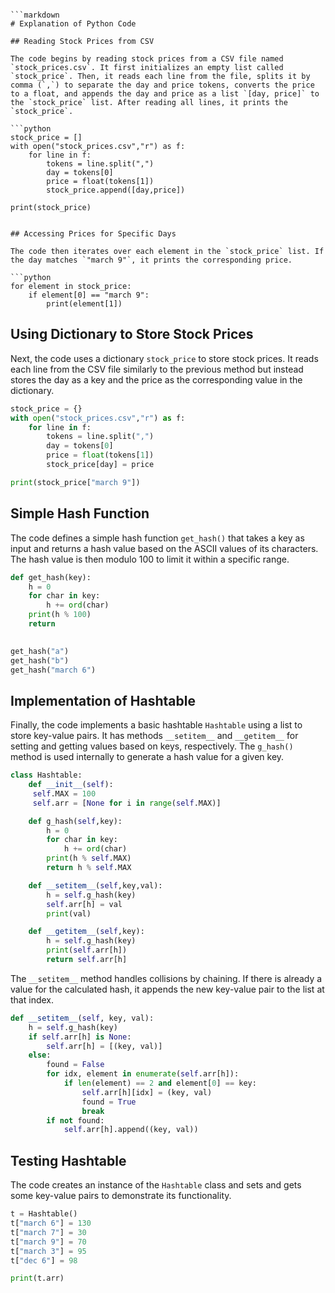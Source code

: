 ```

```markdown
# Explanation of Python Code

## Reading Stock Prices from CSV

The code begins by reading stock prices from a CSV file named `stock_prices.csv`. It first initializes an empty list called `stock_price`. Then, it reads each line from the file, splits it by comma (`,`) to separate the day and price tokens, converts the price to a float, and appends the day and price as a list `[day, price]` to the `stock_price` list. After reading all lines, it prints the `stock_price`.

```python
stock_price = []
with open("stock_prices.csv","r") as f:
    for line in f:
        tokens = line.split(",")
        day = tokens[0]
        price = float(tokens[1])
        stock_price.append([day,price])

print(stock_price)
```

```

## Accessing Prices for Specific Days

The code then iterates over each element in the `stock_price` list. If the day matches `"march 9"`, it prints the corresponding price.

```python
for element in stock_price:
    if element[0] == "march 9":
        print(element[1])

```

## Using Dictionary to Store Stock Prices

Next, the code uses a dictionary `stock_price` to store stock prices. It reads each line from the CSV file similarly to the previous method but instead stores the day as a key and the price as the corresponding value in the dictionary.

```python
stock_price = {}
with open("stock_prices.csv","r") as f:
    for line in f:
        tokens = line.split(",")
        day = tokens[0]
        price = float(tokens[1])
        stock_price[day] = price

print(stock_price["march 9"])
```

## Simple Hash Function

The code defines a simple hash function `get_hash()` that takes a key as input and returns a hash value based on the ASCII values of its characters. The hash value is then modulo 100 to limit it within a specific range.

```python
def get_hash(key):
    h = 0 
    for char in key:
        h += ord(char)
    print(h % 100) 
    return 
    

get_hash("a")
get_hash("b")
get_hash("march 6")
```

## Implementation of Hashtable

Finally, the code implements a basic hashtable `Hashtable` using a list to store key-value pairs. It has methods `__setitem__` and `__getitem__` for setting and getting values based on keys, respectively. The `g_hash()` method is used internally to generate a hash value for a given key.

```python
class Hashtable:
    def __init__(self):
     self.MAX = 100
     self.arr = [None for i in range(self.MAX)]

    def g_hash(self,key):
        h = 0 
        for char in key:
            h += ord(char)
        print(h % self.MAX)
        return h % self.MAX

    def __setitem__(self,key,val):
        h = self.g_hash(key)
        self.arr[h] = val
        print(val)

    def __getitem__(self,key):
        h = self.g_hash(key)
        print(self.arr[h])
        return self.arr[h]
```

The `__setitem__` method handles collisions by chaining. If there is already a value for the calculated hash, it appends the new key-value pair to the list at that index.

```python
def __setitem__(self, key, val):
    h = self.g_hash(key)
    if self.arr[h] is None:
        self.arr[h] = [(key, val)]
    else:
        found = False
        for idx, element in enumerate(self.arr[h]):
            if len(element) == 2 and element[0] == key:
                self.arr[h][idx] = (key, val)
                found = True
                break
        if not found:
            self.arr[h].append((key, val))
```

## Testing Hashtable

The code creates an instance of the `Hashtable` class and sets and gets some key-value pairs to demonstrate its functionality.

```python
t = Hashtable()
t["march 6"] = 130
t["march 7"] = 30
t["march 9"] = 70
t["march 3"] = 95
t["dec 6"] = 98

print(t.arr)
```
```
